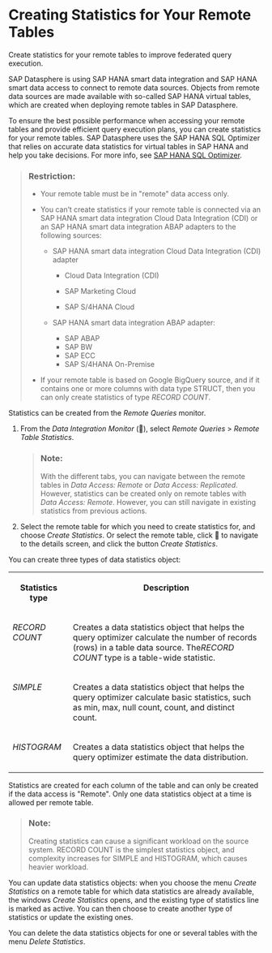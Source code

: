 <!-- loioe4120bbb98e44994aa1e0b32ff3f209d -->

<link rel="stylesheet" type="text/css" href="../css/sap-icons.css"/>

# Creating Statistics for Your Remote Tables

Create statistics for your remote tables to improve federated query execution.

SAP Datasphere is using SAP HANA smart data integration and SAP HANA smart data access to connect to remote data sources. Objects from remote data sources are made available with so-called SAP HANA virtual tables, which are created when deploying remote tables in SAP Datasphere.

To ensure the best possible performance when accessing your remote tables and provide efficient query execution plans, you can create statistics for your remote tables. SAP Datasphere uses the SAP HANA SQL Optimizer that relies on accurate data statistics for virtual tables in SAP HANA and help you take decisions. For more info, see [SAP HANA SQL Optimizer](https://help.sap.com/viewer/9de0171a6027400bb3b9bee385222eff/latest/en-US/d2948cc2209a407ea2b686c29e72ca50.html).

> ### Restriction:  
> -   Your remote table must be in "remote" data access only.
> 
> -   You can’t create statistics if your remote table is connected via an SAP HANA smart data integration Cloud Data Integration \(CDI\) or an SAP HANA smart data integration ABAP adapters to the following sources:
>     -   SAP HANA smart data integration Cloud Data Integration \(CDI\) adapter
>         -   Cloud Data Integration \(CDI\)
> 
>         -   SAP Marketing Cloud
>         -   SAP S/4HANA Cloud
> 
>     -   SAP HANA smart data integration ABAP adapter:
>         -   SAP ABAP
>         -   SAP BW
>         -   SAP ECC
>         -   SAP S/4HANA On-Premise
> 
> 
> -   If your remote table is based on Google BigQuery source, and if it contains one or more columns with data type STRUCT, then you can only create statistics of type *RECORD COUNT*.

Statistics can be created from the *Remote Queries* monitor.

1.  From the *Data Integration Monitor* \(<span class="FPA-icons"></span>\), select *Remote Queries* \> *Remote Table Statistics*.

    > ### Note:  
    > With the different tabs, you can navigate between the remote tables in *Data Access: Remote* or *Data Access: Replicated*. However, statistics can be created only on remote tables with *Data Access: Remote*. However, you can still navigate in existing statistics from previous actions.

2.  Select the remote table for which you need to create statistics for, and choose *Create Statistics*. Or select the remote table, click <span class="FPA-icons"></span> to navigate to the details screen, and click the button *Create Statistics*.

You can create three types of data statistics object:


<table>
<tr>
<th valign="top">

Statistics type

</th>
<th valign="top">

Description

</th>
</tr>
<tr>
<td valign="top">

*RECORD COUNT*

</td>
<td valign="top">

Creates a data statistics object that helps the query optimizer calculate the number of records \(rows\) in a table data source. The*RECORD COUNT* type is a table-wide statistic.

</td>
</tr>
<tr>
<td valign="top">

*SIMPLE*

</td>
<td valign="top">

Creates a data statistics object that helps the query optimizer calculate basic statistics, such as min, max, null count, count, and distinct count.

</td>
</tr>
<tr>
<td valign="top">

*HISTOGRAM*

</td>
<td valign="top">

Creates a data statistics object that helps the query optimizer estimate the data distribution.

</td>
</tr>
</table>

Statistics are created for each column of the table and can only be created if the data access is "Remote". Only one data statistics object at a time is allowed per remote table.

> ### Note:  
> Creating statistics can cause a significant workload on the source system. RECORD COUNT is the simplest statistics object, and complexity increases for SIMPLE and HISTOGRAM, which causes heavier workload.

You can update data statistics objects: when you choose the menu *Create Statistics* on a remote table for which data statistics are already available, the windows *Create Statistics* opens, and the existing type of statistics line is marked as active. You can then choose to create another type of statistics or update the existing ones.

You can delete the data statistics objects for one or several tables with the menu *Delete Statistics*.

